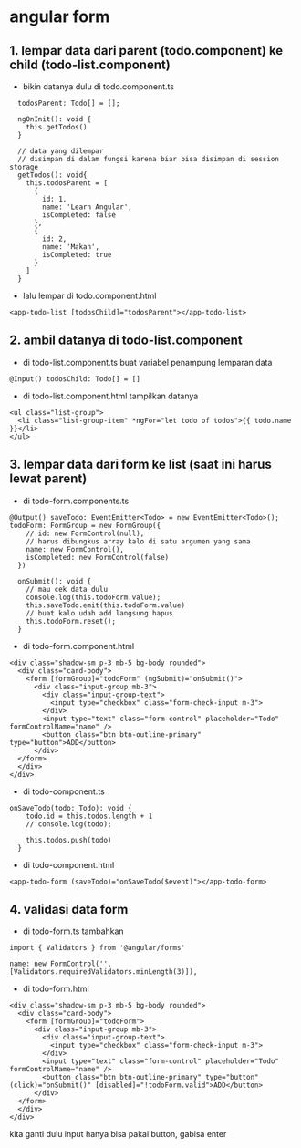 # angular form

## 1. lempar data dari parent (todo.component) ke child (todo-list.component)
- bikin datanya dulu di todo.component.ts
```
  todosParent: Todo[] = [];

  ngOnInit(): void {
    this.getTodos()
  }

  // data yang dilempar
  // disimpan di dalam fungsi karena biar bisa disimpan di session storage
  getTodos(): void{
    this.todosParent = [
      {
        id: 1,
        name: 'Learn Angular',
        isCompleted: false
      },
      {
        id: 2,
        name: 'Makan',
        isCompleted: true
      }
    ]
  }

```

- lalu lempar di todo.component.html
```
<app-todo-list [todosChild]="todosParent"></app-todo-list>
```

## 2. ambil datanya di todo-list.component
- di todo-list.component.ts buat variabel penampung lemparan data
```
@Input() todosChild: Todo[] = []
```

- di todo-list.component.html tampilkan datanya
```
<ul class="list-group">
  <li class="list-group-item" *ngFor="let todo of todos">{{ todo.name }}</li>
</ul>
```

## 3. lempar data dari form ke list (saat ini harus lewat parent)
- di todo-form.components.ts
```
@Output() saveTodo: EventEmitter<Todo> = new EventEmitter<Todo>();
todoForm: FormGroup = new FormGroup({
    // id: new FormControl(null),
    // harus dibungkus array kalo di satu argumen yang sama
    name: new FormControl(),
    isCompleted: new FormControl(false)
  })

  onSubmit(): void {
    // mau cek data dulu
    console.log(this.todoForm.value);
    this.saveTodo.emit(this.todoForm.value)
    // buat kalo udah add langsung hapus
    this.todoForm.reset();
  }
```
- di todo-form.component.html
```
<div class="shadow-sm p-3 mb-5 bg-body rounded">
  <div class="card-body">
    <form [formGroup]="todoForm" (ngSubmit)="onSubmit()">
      <div class="input-group mb-3">
        <div class="input-group-text">
          <input type="checkbox" class="form-check-input m-3">
        </div>
        <input type="text" class="form-control" placeholder="Todo" formControlName="name" />
        <button class="btn btn-outline-primary" type="button">ADD</button>
      </div>
  </form>
  </div>
</div>
```

- di todo-component.ts
```
onSaveTodo(todo: Todo): void {
    todo.id = this.todos.length + 1
    // console.log(todo);
    
    this.todos.push(todo)
  }
```

- di todo-component.html
```
<app-todo-form (saveTodo)="onSaveTodo($event)"></app-todo-form>
```

## 4. validasi data form
- di todo-form.ts tambahkan
```
import { Validators } from '@angular/forms'

name: new FormControl('', [Validators.requiredValidators.minLength(3)]),
```

- di todo-form.html
```
<div class="shadow-sm p-3 mb-5 bg-body rounded">
  <div class="card-body">
    <form [formGroup]="todoForm">
      <div class="input-group mb-3">
        <div class="input-group-text">
          <input type="checkbox" class="form-check-input m-3">
        </div>
        <input type="text" class="form-control" placeholder="Todo" formControlName="name" />
        <button class="btn btn-outline-primary" type="button" (click)="onSubmit()" [disabled]="!todoForm.valid">ADD</button>
      </div>
  </form>
  </div>
</div>
```

kita ganti dulu input hanya bisa pakai button, gabisa enter
